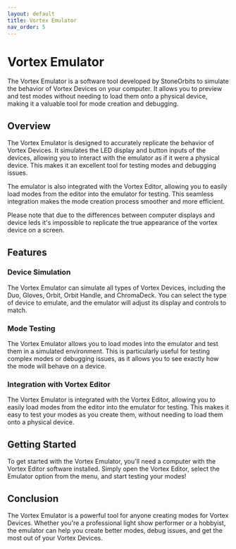 ```yaml
---
layout: default
title: Vortex Emulator
nav_order: 5
---
```


# Vortex Emulator

The Vortex Emulator is a software tool developed by StoneOrbits to simulate the behavior of Vortex Devices on your computer. It allows you to preview and test modes without needing to load them onto a physical device, making it a valuable tool for mode creation and debugging.

## Overview

The Vortex Emulator is designed to accurately replicate the behavior of Vortex Devices. It simulates the LED display and button inputs of the devices, allowing you to interact with the emulator as if it were a physical device. This makes it an excellent tool for testing modes and debugging issues.

The emulator is also integrated with the Vortex Editor, allowing you to easily load modes from the editor into the emulator for testing. This seamless integration makes the mode creation process smoother and more efficient.

Please note that due to the differences between computer displays and device leds it's impossible to replicate the true appearance of the vortex device on a screen.

## Features

### Device Simulation

The Vortex Emulator can simulate all types of Vortex Devices, including the Duo, Gloves, Orbit, Orbit Handle, and ChromaDeck. You can select the type of device to emulate, and the emulator will adjust its display and controls to match.

### Mode Testing

The Vortex Emulator allows you to load modes into the emulator and test them in a simulated environment. This is particularly useful for testing complex modes or debugging issues, as it allows you to see exactly how the mode will behave on a device.

### Integration with Vortex Editor

The Vortex Emulator is integrated with the Vortex Editor, allowing you to easily load modes from the editor into the emulator for testing. This makes it easy to test your modes as you create them, without needing to load them onto a physical device.

## Getting Started

To get started with the Vortex Emulator, you'll need a computer with the Vortex Editor software installed. Simply open the Vortex Editor, select the Emulator option from the menu, and start testing your modes!

## Conclusion

The Vortex Emulator is a powerful tool for anyone creating modes for Vortex Devices. Whether you're a professional light show performer or a hobbyist, the emulator can help you create better modes, debug issues, and get the most out of your Vortex Devices.

